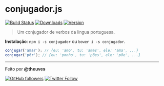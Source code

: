 #  conjugador.js

[![Build Status](https://travis-ci.org/theuves/conjugador.svg?branch=master)](https://travis-ci.org/theuves/conjugador)
[![Downloads](https://img.shields.io/npm/dm/conjugador.svg)]()
[![Version](https://img.shields.io/badge/version-0.0.2-blue.svg)](https://github.com/theuves/conjugador/tree/0.0.2)

> Um conjugador de verbos da língua portuguesa.

**Instalação**: `npm i -s conjugador` ou `bower i -s conjugador`.

```js
conjugar('amar'); // {eu: 'amo', tu: 'amas', ele: 'ama', ...}
conjugar('pôr'); // {eu: 'ponho', tu: 'pões', ele: 'põe', ...}
```

***

Feito por **@theuves**

[![GitHub followers](https://img.shields.io/github/followers/theuves.svg?style=social&label=Follow)]()
[![Twitter Follow](https://img.shields.io/twitter/follow/theuves.svg?style=social&label=Follow)]()
